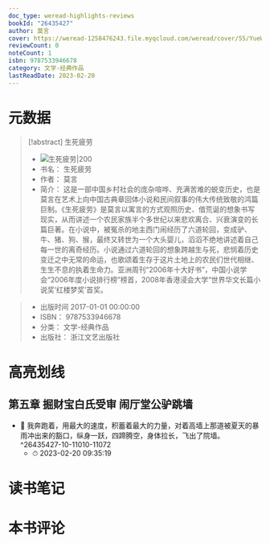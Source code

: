 ```yaml
---
doc_type: weread-highlights-reviews
bookId: "26435427"
author: 莫言
cover: https://weread-1258476243.file.myqcloud.com/weread/cover/55/YueWen_26435427/t7_YueWen_26435427.jpg
reviewCount: 0
noteCount: 1
isbn: 9787533946678
category: 文学-经典作品
lastReadDate: 2023-02-20
---
```

# 元数据
> [!abstract] 生死疲劳
> - ![ 生死疲劳|200](https://weread-1258476243.file.myqcloud.com/weread/cover/55/YueWen_26435427/t7_YueWen_26435427.jpg)
> - 书名： 生死疲劳
> - 作者： 莫言
> - 简介：     这是一部中国乡村社会的庞杂喧哗、充满苦难的蜕变历史，也是莫言在艺术上向中国古典章回体小说和民间叙事的伟大传统致敬的鸿篇巨制。《生死疲劳》是莫言以寓言的方式观照历史、借荒诞的想象书写现实，从而讲述一个农民家族半个多世纪以来悲欢离合、兴衰演变的长篇巨著。在小说中，被冤杀的地主西门闹经历了六道轮回，变成驴、牛、猪、狗、猴，最终又转世为一个大头婴儿，滔滔不绝地讲述着自己每一世的离奇经历。小说通过六道轮回的想象跨越生与死，悲悯着历史变迁之中无常的命运，也歌颂着生存于这片土地上的农民们世代相继、生生不息的执着生命力。亚洲周刊“2006年十大好书”，中国小说学会“2006年度小说排行榜”榜首，2008年香港浸会大学“世界华文长篇小说奖‘红楼梦奖’首奖。

> - 出版时间 2017-01-01 00:00:00
> - ISBN： 9787533946678
> - 分类： 文学-经典作品
> - 出版社： 浙江文艺出版社

# 高亮划线

## 第五章 掘财宝白氏受审 闹厅堂公驴跳墙


- 📌 我奔跑着，用最大的速度，积蓄着最大的力量，对着高墙上那道被夏天的暴雨冲出来的豁口，纵身一跃，四蹄腾空，身体拉长，飞出了院墙。 ^26435427-10-11010-11072
    - ⏱ 2023-02-20 09:35:19 
# 读书笔记

# 本书评论
